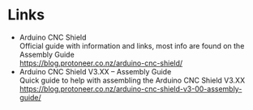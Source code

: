 
# Links
- Arduino CNC Shield<br>
    Official guide with information and links, most info are found on the Assembly Guide<br>
    https://blog.protoneer.co.nz/arduino-cnc-shield/
- Arduino CNC Shield V3.XX – Assembly Guide<br>
    Quick guide to help with assembling the Arduino CNC Shield V3.XX<br>
    https://blog.protoneer.co.nz/arduino-cnc-shield-v3-00-assembly-guide/
